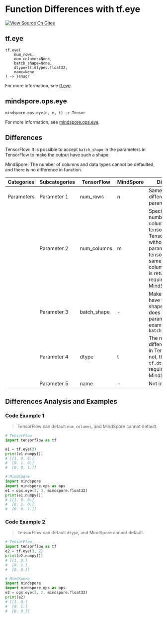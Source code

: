 # Function Differences with tf.eye

[![View Source On Gitee](https://mindspore-website.obs.cn-north-4.myhuaweicloud.com/website-images/r1.11/resource/_static/logo_source_en.png)](https://gitee.com/mindspore/docs/blob/r1.11/docs/mindspore/source_en/note/api_mapping/tensorflow_diff/eye.md)

## tf.eye

```text
tf.eye(
    num_rows,
    num_columns=None,
    batch_shape=None,
    dtype=tf.dtypes.float32,
    name=None
) -> Tensor
```

For more information, see [tf.eye](https://tensorflow.google.cn/versions/r2.6/api_docs/python/tf/eye).

## mindspore.ops.eye

```text
mindspore.ops.eye(n, m, t) -> Tensor
```

For more information, see [mindspore.ops.eye](https://www.mindspore.cn/docs/en/r1.11/api_python/ops/mindspore.ops.eye.html).

## Differences

TensorFlow: It is possible to accept `batch_shape` in the parameters in TensorFlow to make the output have such a shape.

MindSpore: The number of columns and data types cannot be defaulted, and there is no difference in function.

| Categories | Subcategories |TensorFlow | MindSpore | Differences |
| --- | --- | --- | --- |---|
| Parameters | Parameter 1 | num_rows    | n         | Same function, different parameter names                                        |
|      | Parameter 2 | num_columns | m         | Specifies the number of columns of the tensor. Optional in TensorFlow; without this parameter, a tensor with the same number of columns and rows is returned; required in MindSpore |
|      | Parameter 3 | batch_shape | -       | Makes the output have the specified shape. MindSpore does not have this parameter. For example, `batch_shape=[3]` |
|      | Parameter 4 | dtype       | t         | The name is different, optional in TensorFlow. If not, the default is `tf.dtypes.float32`; required in MindSpore |
|      | Parameter 5 | name       | -        | Not involved |

## Differences Analysis and Examples

### Code Example 1

> TensorFlow can default `num_columns`, and MindSpore cannot default.

```python
# TensorFlow
import tensorflow as tf

e1 = tf.eye(3)
print(e1.numpy())
# [[1. 0. 0.]
#  [0. 1. 0.]
#  [0. 0. 1.]]

# MindSpore
import mindspore
import mindspore.ops as ops
e1 = ops.eye(3, 3, mindspore.float32)
print(e1.numpy())
# [[1. 0. 0.]
#  [0. 1. 0.]
#  [0. 0. 1.]]
```

### Code Example 2

> TensorFlow can default `dtype`, and MindSpore cannot default.

```python
# TensorFlow
import tensorflow as tf
e2 = tf.eye(3, 2)
print(e2.numpy())
# [[1. 0.]
#  [0. 1.]
#  [0. 0.]]

# MindSpore
import mindspore
import mindspore.ops as ops
e2 = ops.eye(3, 2, mindspore.float32)
print(e2)
# [[1. 0.]
#  [0. 1.]
#  [0. 0.]]
```



